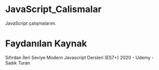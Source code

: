 # JavaScript_Calismalar
JavaScript çalışmalarım.

# Faydanılan Kaynak

 Sıfırdan İleri Seviye Modern Javascript Dersleri (ES7+) 2020 - Udemy -Sadık Turan
